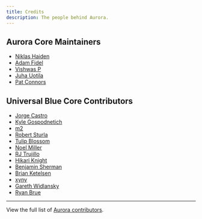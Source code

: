 ```yaml
---
title: Credits
description: The people behind Aurora.
---
```


## Aurora Core Maintainers

- [Niklas Haiden](https://github.com/NiHaiden)
- [Adam Fidel](https://github.com/ledif)
- [Vishwas P](https://github.com/RealVishy)
- [Juha Uotila](https://github.com/inffy)
- [Pat Connors](https://github.com/nicknamenamenick)

## Universal Blue Core Contributors

- [Jorge Castro](https://github.com/castrojo)
- [Kyle Gospodnetich](https://github.com/KyleGospo)
- [m2](https://github.com/m2Giles)
- [Robert Sturla](https://github.com/p5)
- [Tulip Blossom](https://github.com/tulilirockz)
- [Noel Miller](https://github.com/noelmiller)
- [RJ Trujillo](https://github.com/EyeCantCU)
- [Hikari Knight](https://github.com/HikariKnight)
- [Benjamin Sherman](https://github.com/bsherman)
- [Brian Ketelsen](https://github.com/bketelsen)
- [xyny](https://github.com/xynydev)
- [Gareth Widlansky](https://github.com/gerblesh)
- [Ryan Brue](https://github.com/ryanabx)

<hr>

View the full list of [Aurora contributors](https://github.com/ublue-os/aurora/graphs/contributors).
